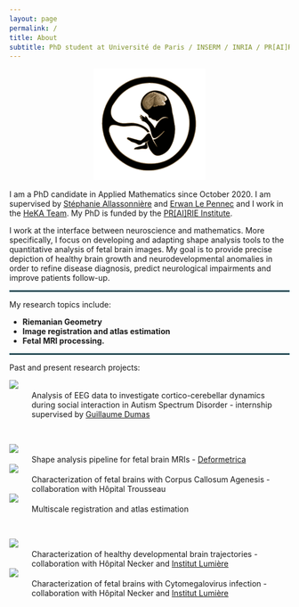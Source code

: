 ```yaml
---
layout: page
permalink: /
title: About
subtitle: PhD student at Université de Paris / INSERM / INRIA / PR[AI]RIE
---
```


<div align="center"><img src="/assets/img/output-onlinegiftools(13).gif" alt="drawing" width="200"/></div>

I am a PhD candidate in Applied Mathematics since October 2020. I am supervised by [Stéphanie Allassonnière](https://sites.google.com/site/stephanieallassonniere/) and [Erwan Le Pennec](http://www.cmap.polytechnique.fr/~lepennec/fr/) and I work in the [HeKA Team](https://team.inria.fr/heka/). My PhD is funded by the [PR[AI]RIE Institute](https://prairie-institute.fr/).

I work at the interface between neuroscience and mathematics. More specifically, I focus on developing and adapting shape analysis tools to the quantitative analysis of fetal brain images. My goal is to provide precise depiction of healthy brain growth and neurodevelopmental anomalies in order to refine disease diagnosis, predict neurological impairments and improve patients follow-up.

<hr style="border:1px solid #2b6777"/>

My research topics include:

- **Riemanian Geometry**
- **Image registration and atlas estimation**
- **Fetal MRI processing.**

<hr style="border:1px solid #2b6777"/>

Past and present research projects:

<dl>
<dt><img src="https://img.shields.io/badge/2020-02b57f.svg"></dt>
<dd> Analysis of EEG data to investigate cortico-cerebellar dynamics during social interaction in Autism Spectrum Disorder - internship supervised by 
   <a href="https://www.extrospection.eu">Guillaume Dumas</a>
   
   &nbsp;
   </dd>
   
  <dt><img src="https://img.shields.io/badge/2021-00a19e.svg"></dt>
<dd> Shape analysis pipeline for fetal brain MRIs - <a href="https://www.deformetrica.org/">Deformetrica</a></dd>
   
   <dt><img src="https://img.shields.io/badge/2021-00a19e.svg"></dt>
<dd> Characterization of fetal brains with Corpus Callosum Agenesis - collaboration with Hôpital Trousseau</dd>
   
   <dt><img src="https://img.shields.io/badge/2021-00a19e.svg"></dt>
<dd> Multiscale registration and atlas estimation

   &nbsp;
   </dd>
   
   <dt><img src="https://img.shields.io/badge/2022-118ab2.svg"></dt>
<dd> Characterization of healthy developmental brain trajectories - collaboration with Hôpital Necker and <a href="http://fondation-lumiere.org/">Institut Lumière</a></dd>
  <dt><img src="https://img.shields.io/badge/2022-118ab2.svg"></dt>
<dd> Characterization of fetal brains with Cytomegalovirus infection - collaboration with Hôpital Necker and <a href="http://fondation-lumiere.org/">Institut Lumière</a>
   </dd>
   
   
</dl>

